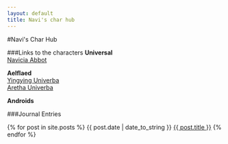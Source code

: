 ```yaml
---
layout: default
title: Navi's char hub
---
```

#Navi's Char Hub

<nav>

###Links to the characters
__Universal__  
[Navicia Abbot](/navi)
  
__Aelflaed__  
[Yingying Univerba](/mizu)  
[Aretha Univerba](/camelot)  

__Androids__

</nav>

###Journal Entries

{% for post in site.posts %}
{{ post.date | date_to_string }}  [{{ post.title }}]({{post.url}})
{% endfor %}
